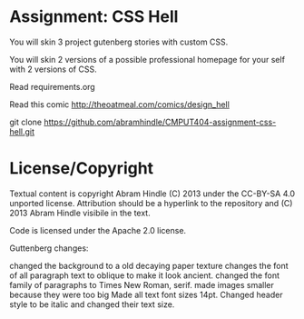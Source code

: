 Assignment: CSS Hell
====================

You will skin 3 project gutenberg stories with custom CSS.

You will skin 2 versions of a possible professional homepage for your
self with 2 versions of CSS.

Read requirements.org

Read this comic http://theoatmeal.com/comics/design_hell

git clone https://github.com/abramhindle/CMPUT404-assignment-css-hell.git

License/Copyright
=================

Textual content is copyright Abram Hindle (C) 2013 under the CC-BY-SA
4.0 unported license. Attribution should be a hyperlink to the
repository and (C) 2013 Abram Hindle visibile in the text.

Code is licensed under the Apache 2.0 license.

Guttenberg changes:

changed the background to a old decaying paper texture
changes the font of all paragraph text to oblique to make it look ancient.
changed the font family of paragraphs to Times New Roman, serif.
made images smaller because they were too big
Made all text font sizes 14pt.
Changed header style to be italic and changed their text size.



